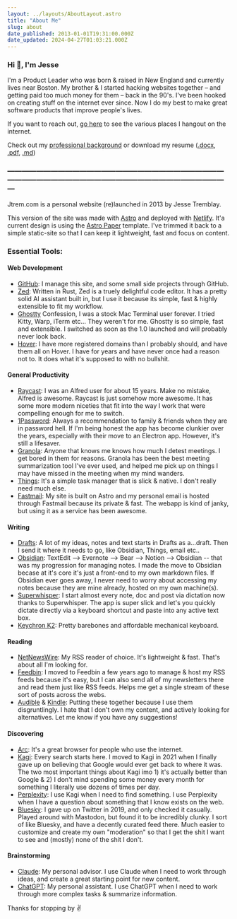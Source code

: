 ```yaml
---
layout: ../layouts/AboutLayout.astro
title: "About Me"
slug: about
date_published: 2013-01-01T19:31:00.000Z
date_updated: 2024-04-27T01:03:21.000Z
---
```


### Hi 👋, I'm Jesse

I'm a Product Leader who was born & raised in New England and currently lives near Boston. My brother & I started hacking websites together – and getting paid too much money for them – back in the 90's. I've been hooked on creating stuff on the internet ever since. Now I do my best to make great software products that improve people's lives.

If you want to reach out, [go here](http://jtrem.com/hello) to see the various places I hangout on the internet.

Check out my [professional background](/resume) or download my resume ([.docx](../jesse-resume.docx), [.pdf](../jesse-resume.pdf), [.md](../jesse-resume.md))

### —————————————————————————————————————————————————————————————

Jtrem.com is a personal website (re)launched in 2013 by Jesse Tremblay.

This version of the site was made with [Astro](https://astro.build) and deployed with [Netlify](https://netflify). It'a current design is using the [Astro Paper](https://astro-paper.pages.dev/) template. I've trimmed it back to a simple static-site so that I can keep it lightweight, fast and focus on content.

### Essential Tools:

#### Web Development

- [GitHub](https://github.com/): I manage this site, and some small side projects through GitHub.
- [Zed](https://zed.dev/): Written in Rust, Zed is a truely delightful code editor. It has a pretty solid AI assistant built in, but I use it because its simple, fast & highly extensible to fit my workflow.
- [Ghostty](https://ghostty.org/) Confession, I was a stock Mac Terminal user forever. I tried Kitty, Warp, iTerm etc... They weren't for me. Ghostty is so simple, fast and extensible. I switched as soon as the 1.0 launched and will probably never look back.
- [Hover](https://hover.com/): I have more registered domains than I probably should, and have them all on Hover. I have for years and have never once had a reason not to. It does what it's supposed to with no bullshit.

#### General Productivity

- [Raycast](https://www.raycast.com/): I was an Alfred user for about 15 years. Make no mistake, Alfred is awesome. Raycast is just somehow more awesome. It has some more modern niceties that fit into the way I work that were compelling enough for me to switch.
- [1Password](https://1password.com/): Always a recommendation to family & friends when they are in password hell. If I'm being honest the app has become clunkier over the years, especially with their move to an Electron app. However, it's still a lifesaver.
- [Granola](https://www.granola.ai/): Anyone that knows me knows how much I detest meetings. I get bored in them for reasons. Granola has been the best meeting summarization tool I've ever used, and helped me pick up on things I may have missed in the meeting when my mind wanders.
- [Things](https://culturedcode.com/things/): It's a simple task manager that is slick & native. I don't really need much else.
- [Fastmail](https://www.fastmail.com/): My site is built on Astro and my personal email is hosted through Fastmail because its private & fast. The webapp is kind of janky, but using it as a service has been awesome.

#### Writing

- [Drafts](https://getdrafts.com): A lot of my ideas, notes and text starts in Drafts as a...draft. Then I send it where it needs to go, like Obsidian, Things, email etc..
- [Obsidian](https://obsidian.md/): TextEdit --> Evernote --> Bear --> Notion --> Obsidian -- that was my progression for managing notes. I made the move to Obsidian becase at it's core it's just a front-end to my own markdown files. If Obsidian ever goes away, I never need to worry about accessing my notes because they are mine already, hosted on my own machine(s).
- [Superwhisper](https://superwhisper.com/): I start almost every note, doc and post via dictation now thanks to Superwhisper. The app is super slick and let's you quickly dictate directly via a keyboard shortcut and paste into any active text box.
- [Keychron K2](https://www.keychron.com/products/keychron-k2-wireless-mechanical-keyboard): Pretty barebones and affordable mechanical keyboard.

#### Reading

- [NetNewsWire](https://netnewswire.com/): My RSS reader of choice. It's lightweight & fast. That's about all I'm looking for.
- [Feedbin](https://feedbin.com/): I moved to Feedbin a few years ago to manage & host my RSS feeds because it's easy, but I can also send all of my newsletters there and read them just like RSS feeds. Helps me get a single stream of these sort of posts across the webs.
- [Audible](https://www.audible.com/) & [Kindle](https://read.amazon.com/): Putting these together because I use them disgruntlingly. I hate that I don't own my content, and actively looking for alternatives. Let me know if you have any suggestions!

#### Discovering

- [Arc](https://arc.net/): It's a great browser for people who use the internet.
- [Kagi](https://www.kagi.com/): Every search starts here. I moved to Kagi in 2021 when I finally gave up on believing that Google would ever get back to where it was. The two most important things about Kagi imo 1) it's actually better than Google & 2) I don't mind spending some money every month for something I literally use dozens of times per day.
- [Perplexity](https://www.perplexity.com/): I use Kagi when I need to find something. I use Perplexity when I have a question about something that I know exists on the web.
- [Bluesky](https://bsky.app/): I gave up on Twitter in 2019, and only checked it casually. Played around with Mastodon, but found it to be incredibly clunky. I sort of like Bluesky, and have a decently curated feed there. Much easier to customize and create my own "moderation" so that I get the shit I want to see and (mostly) none of the shit I don't.

#### Brainstorming

- [Claude](https://claude.ai/): My personal advisor. I use Claude when I need to work through ideas, and create a great starting point for new content.
- [ChatGPT](https://chatgpt.com/): My personal assistant. I use ChatGPT when I need to work through more complex tasks & summarize information.

Thanks for stopping by ✌️
